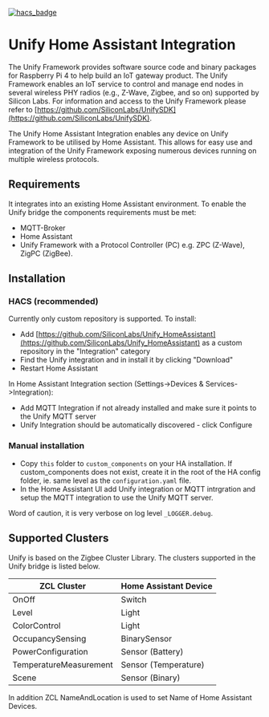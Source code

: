 [![hacs_badge](https://img.shields.io/badge/HACS-Custom-41BDF5.svg?style=for-the-badge)](https://github.com/hacs/integration)

# Unify Home Assistant Integration

The Unify Framework provides software source code and binary packages for Raspberry Pi 4 to help build an IoT gateway product. The Unify Framework enables an IoT service to control and manage end nodes in several wireless PHY radios (e.g., Z-Wave, Zigbee, and so on) supported by Silicon Labs. For information and access to the Unify Framework please refer to [https://github.com/SiliconLabs/UnifySDK](https://github.com/SiliconLabs/UnifySDK).

The Unify Home Assistant Integration enables any device on Unify Framework to be utilised by Home Assistant.
This allows for easy use and integration of the Unify Framework exposing numerous devices running on multiple wireless protocols.

## Requirements

It integrates into an existing Home Assistant environment.
To enable the Unify bridge the components requirements must be met:

* MQTT-Broker
* Home Assistant
* Unify Framework with a Protocol Controller (PC) e.g. ZPC (Z-Wave), ZigPC (ZigBee).

## Installation

### HACS (recommended)
Currently only custom repository is supported.
To install:
* Add [https://github.com/SiliconLabs/Unify_HomeAssistant](https://github.com/SiliconLabs/Unify_HomeAssistant) as a custom repository in the "Integration" category
* Find the Unify integration and in install it by clicking "Download"
* Restart Home Assistant

In Home Assistant Integration section (Settings->Devices & Services->Integration):
* Add MQTT Integration if not already installed and make sure it points to the Unify MQTT server
* Unify Integration should be automatically discovered - click Configure

### Manual installation
* Copy `this` folder to `custom_components` on your HA installation. If custom_components does not exist, create it in the root of the HA config folder, ie. same level as the `configuration.yaml` file.
* In the Home Assistant UI add Unify integration or MQTT intrgration and setup the MQTT integration to use the Unify MQTT server.

Word of caution, it is very verbose on log level `_LOGGER.debug`.

## Supported Clusters

Unify is based on the Zigbee Cluster Library. The clusters supported in the Unify bridge is listed below.

| ZCL Cluster            | Home Assistant Device |
| ---------------------- | --------------------- |
| OnOff                  | Switch                |
| Level                  | Light                 |
| ColorControl           | Light                 |
| OccupancySensing       | BinarySensor          |
| PowerConfiguration     | Sensor (Battery)      |
| TemperatureMeasurement | Sensor (Temperature)  |
| Scene                  | Sensor (Binary)       |

In addition ZCL NameAndLocation is used to set Name of Home Assistant Devices.
